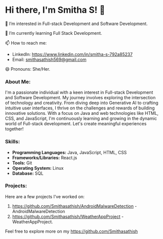 # Hi there, I'm Smitha S! 👋

👀 I’m interested in Full-stack Development and Software Development.

🌱 I’m currently learning Full Stack Development.

📫 How to reach me:
- LinkedIn: https://www.linkedin.com/in/smitha-s-792a85237
- Email: smithasathish569@gmail.com

😄 Pronouns: She/Her.

### About Me:

I'm a passionate individual with a keen interest in Full-stack Development and Software Development. My journey involves exploring the intersection of technology and creativity. From diving deep into Generative AI to crafting intuitive user interfaces, I thrive on the challenges and rewards of building innovative solutions. With a focus on Java and web technologies like HTML, CSS, and JavaScript, I'm continuously learning and growing in the dynamic world of Full-stack development. Let's create meaningful experiences together!

### Skills:

- **Programming Languages:** Java, JavaScript, HTML, CSS
- **Frameworks/Libraries:** React.js
- **Tools:**  Git
- **Operating System:** Linux
- **Database:** SQL

### Projects:

Here are a few projects I've worked on:

1. https://github.com/Smithasathish/AndroidMalwareDetection - AndroidMalwareDetection
2. https://github.com/Smithasathish/WeatherAppProject - WeatherAppProject.


Feel free to explore more on my https://github.com/Smithasathish

